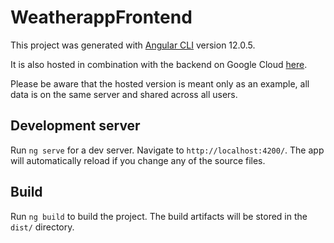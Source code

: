 # WeatherappFrontend

This project was generated with [Angular CLI](https://github.com/angular/angular-cli) version 12.0.5.

It is also hosted in combination with the backend on Google Cloud [here](https://ang-weatherapp.web.app/).

Please be aware that the hosted version is meant only as an example, all data is on the same server and shared across all users.

## Development server

Run `ng serve` for a dev server. Navigate to `http://localhost:4200/`. The app will automatically reload if you change any of the source files.

## Build

Run `ng build` to build the project. The build artifacts will be stored in the `dist/` directory.
